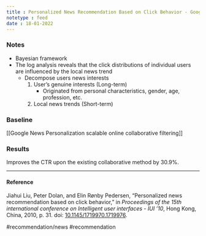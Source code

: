 ```yaml
---
title : Personalized News Recommendation Based on Click Behavior - Google
notetype : feed
date : 18-01-2022
---
```



### Notes

- Bayesian framework
- The log analysis reveals that the click distributions of individual users are influenced by the local news trend
	- Decompose users news interests
		1. User’s genuine interests (Long-term)
			- Originated from personal characteristics, gender, age, profession, etc.
		2. Local news trends (Short-term)


### Baseline

[[Google News Personalization scalable online collaborative filtering]]


### Results

Improves the CTR upon the existing collaborative method by 30.9%.

---

#### Reference

Jiahui Liu, Peter Dolan, and Elin Rønby Pedersen, “Personalized news recommendation based on click behavior,” in _Proceedings of the 15th international conference on Intelligent user interfaces - IUI ’10_, Hong Kong, China, 2010, p. 31. doi: [10.1145/1719970.1719976](https://doi.org/10.1145/1719970.1719976).

#recommendation/news #recommendation